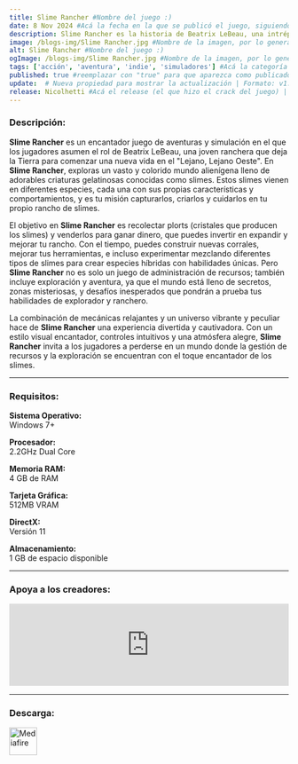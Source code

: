 ```yaml
---
title: Slime Rancher #Nombre del juego :)
date: 8 Nov 2024 #Acá la fecha en la que se publicó el juego, siguiendo este formato: Dia "30", Mes "Oct", Año "2024" = como debe quedar: 30 Oct 2024
description: Slime Rancher es la historia de Beatrix LeBeau, una intrépida y joven ranchera que se prepara para una vida a mil años luz de la Tierra en la ‘Lejana, Lejana Pradera’ donde prueba su suerte para ganarse la vida lidiando con slimes. #Acá una mini descripción del juego
image: /blogs-img/Slime Rancher.jpg #Nombre de la imagen, por lo general es exactamente el mismo nombre que el juego excluyendo lo ":" (Dos puntos)
alt: Slime Rancher #Nombre del juego :)
ogImage: /blogs-img/Slime Rancher.jpg #Nombre de la imagen, por lo general es exactamente el mismo nombre que el juego excluyendo lo ":" (Dos puntos)
tags: ['acción', 'aventura', 'indie', 'simuladores'] #Acá la categoría o categorías del juego, si es más de una se coloca en este formato: ['categoría1', 'categoría2']
published: true #reemplazar con "true" para que aparezca como publicado
update:  # Nueva propiedad para mostrar la actualización | Formato: v1.0.0
release: Nicolhetti #Acá el release (el que hizo el crack del juego) | Formato: Nicolhetti
---
```


<!--En VSCode seleccionando una palabra, por ejemplo: "Slime Rancher" y apretando Ctrl+F2 se seleccionan todas las palabras iguales-->

### Descripción:
**Slime Rancher** es un encantador juego de aventuras y simulación en el que los jugadores asumen el rol de Beatrix LeBeau, una joven ranchera que deja la Tierra para comenzar una nueva vida en el "Lejano, Lejano Oeste". En **Slime Rancher**, exploras un vasto y colorido mundo alienígena lleno de adorables criaturas gelatinosas conocidas como slimes. Estos slimes vienen en diferentes especies, cada una con sus propias características y comportamientos, y es tu misión capturarlos, criarlos y cuidarlos en tu propio rancho de slimes.

El objetivo en **Slime Rancher** es recolectar plorts (cristales que producen los slimes) y venderlos para ganar dinero, que puedes invertir en expandir y mejorar tu rancho. Con el tiempo, puedes construir nuevas corrales, mejorar tus herramientas, e incluso experimentar mezclando diferentes tipos de slimes para crear especies híbridas con habilidades únicas. Pero **Slime Rancher** no es solo un juego de administración de recursos; también incluye exploración y aventura, ya que el mundo está lleno de secretos, zonas misteriosas, y desafíos inesperados que pondrán a prueba tus habilidades de explorador y ranchero.

La combinación de mecánicas relajantes y un universo vibrante y peculiar hace de **Slime Rancher** una experiencia divertida y cautivadora. Con un estilo visual encantador, controles intuitivos y una atmósfera alegre, **Slime Rancher** invita a los jugadores a perderse en un mundo donde la gestión de recursos y la exploración se encuentran con el toque encantador de los slimes.
<!--Prompt para Chat-GPT: Hazme una descripción para el juego "Slime Rancher" y cada que menciones "Slime Rancher" ponlo en negrita -->

---

### Requisitos:
**Sistema Operativo:**  
Windows 7+

**Procesador:**  
2.2GHz Dual Core

**Memoria RAM:**  
4 GB de RAM

**Tarjeta Gráfica:**  
512MB VRAM

**DirectX:**  
Versión 11

**Almacenamiento:**  
1 GB de espacio disponible

<!--Si falta o sobra un requisito se quita o se agrega manteniendo el mismo formato-->

---

### Apoya a los creadores:
<iframe src="https://store.steampowered.com/widget/433340/" frameborder="0" style="background-color: transparent; width: 100% !important; aspect-ratio: 646 / 190;"></iframe>

<!--Reemplazar los numeros (AppID) del juego (en este caso 2668510) por el numero (AppID) correspondiente con el juego a publicar-->
<!--El AppID se encuentra en la URL del Juego en Steam-->

---

### Descarga:

[<img src="https://gist.github.com/cxmeel/0dbc95191f239b631c3874f4ccf114e2/raw/download.svg" alt="Mediafire" height="50" />](https://www.mediafire.com/file/3s3zyq1bjv0kwqz/Slime+Rancher.zip/file)

<!-- # se debe reemplazar por el link de descarga-->

<!--NOMBRE-DEL-SERVICIO se debe reemplazar por el servicio donde está subido el juego-->